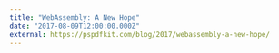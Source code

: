 ```yaml
---
title: "WebAssembly: A New Hope"
date: "2017-08-09T12:00:00.000Z"
external: https://pspdfkit.com/blog/2017/webassembly-a-new-hope/
---
```

